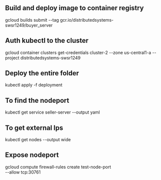 ## Build and deploy image to container registry
gcloud builds submit --tag gcr.io/distributedsystems-swsr1249/buyer_server

## Auth kubectl to the cluster
gcloud container clusters get-credentials cluster-2 --zone us-central1-a --project distributedsystems-swsr1249

## Deploy the entire folder
kubectl apply -f deployment

## To find the nodeport
kubectl get service seller-server --output yaml

## To get external Ips
kubectl get nodes --output wide 

## Expose nodeport
gcloud compute firewall-rules create test-node-port \
    --allow tcp:30761